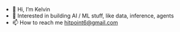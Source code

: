 - 👋 Hi, I’m Kelvin
- 👀 Interested in building AI / ML stuff, like data, inference, agents
- 📫 How to reach me hitpoint6@gmail.com

<!---
hitpoint6/hitpoint6 is a ✨ special ✨ repository because its `README.md` (this file) appears on your GitHub profile.
You can click the Preview link to take a look at your changes.
--->
